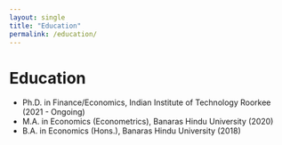 ```yaml
---
layout: single
title: "Education"
permalink: /education/
---
```


# Education

- Ph.D. in Finance/Economics, Indian Institute of Technology Roorkee (2021 - Ongoing)
- M.A. in Economics (Econometrics), Banaras Hindu University (2020)
- B.A. in Economics (Hons.),  Banaras Hindu University (2018)
